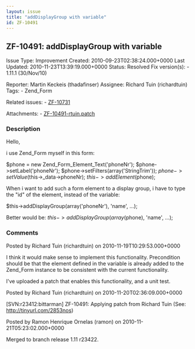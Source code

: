 ```yaml
---
layout: issue
title: "addDisplayGroup with variable"
id: ZF-10491
---
```


ZF-10491: addDisplayGroup with variable
---------------------------------------

 Issue Type: Improvement Created: 2010-09-23T02:38:24.000+0000 Last Updated: 2010-11-23T13:39:19.000+0000 Status: Resolved Fix version(s): - 1.11.1 (30/Nov/10)
 
 Reporter:  Martin Keckeis (thadafinser)  Assignee:  Richard Tuin (richardtuin)  Tags: - Zend\_Form
 
 Related issues: - [ZF-10731](/issues/browse/ZF-10731)
 
 Attachments: - [ZF-10491-rtuin.patch](/issues/secure/attachment/13467/ZF-10491-rtuin.patch)
 
### Description

Hello,

i use Zend\_Form myself in this form:

$phone = new Zend\_Form\_Element\_Text('phoneNr'); $phone->setLabel('phoneNr'); $phone->setFilters(array('StringTrim')); $phone->setValue($this->\_data->phoneNr); $this->addElement($phone);

When i want to add such a form element to a display group, i have to type the "id" of the element, instead of the variable:

$this->addDisplayGroup(array('phoneNr'), 'name', ...);

Better would be: $this->addDisplayGroup(array($phone), 'name', ...);

 

 

### Comments

Posted by Richard Tuin (richardtuin) on 2010-11-19T10:29:53.000+0000

I think it would make sense to implement this functionality. Precondition should be that the element defined in the variable is already added to the Zend\_Form instance to be consistent with the current functionality.

I've uploaded a patch that enables this functionality, and a unit test.

 

 

Posted by Richard Tuin (richardtuin) on 2010-11-20T02:36:09.000+0000

[SVN:r23412:bittarman] ZF-10491: Applying patch from Richard Tuin (See: <http://tinyurl.com/2853nos>)

 

 

Posted by Ramon Henrique Ornelas (ramon) on 2010-11-21T05:23:02.000+0000

Merged to branch release 1.11 r23422.

 

 